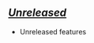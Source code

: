 ## [_Unreleased_](https://github.com/freckle/haskell-library-template/compare/v__...main)

- Unreleased features
